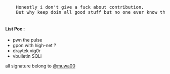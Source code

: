 <html>
  <body>
    <pre>
    Honestly i don't give a fuck about contribution.
    But why keep doin all good stuff but no one ever know that u made it ? that's hard question.
    </pre>
    <h4>List Poc : </h4>
<ul>
  <li>pwn the pulse</li>
  <li>gpon with high-net ?</li>
  <li>draytek vig0r</li>
  <li>vbulletin SQLi</li>
</ul>
  </body>
  <p>all signature belong to <a href="https://www.facebook.com/muwa.0">@muwa00</a></p>
</html>
